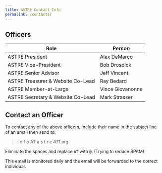 ```yaml
---
title: ASTRE Contact Info
permalink: /contacts/
---
```


## Officers

| Role                              | Person            |
|-----------------------------------|-------------------|
| ASTRE President                   |  Alex DeMarco     |
| ASTRE Vice-President              |  Bob Drosdick     |
| ASTRE Senior Advisor              |  Jeff Vincent     |
| ASTRE Treasurer & Website Co-Lead |  Ray Bedard       |
| ASTRE Member-at-Large             |  Vince Giovanonne |
| ASTRE Secretary & Website Co-Lead |  Mark Strasser    |

## Contact an Officer

To contact any of the above officers, include their name in the subject line 
of an email then send to:
  
> i n f o AT a s t r e 471.org

Eliminate the spaces and replace `AT` with  `@`. (Trying to reduce SPAM)

This email is monitored daily and the email will be forwarded 
to the correct individual.
